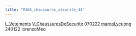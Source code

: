 ```yaml
---
title: "V366_chaussures_sécurité_43"
---
```


[L_Vetements](notes/equipements/L_Vetements.md) [V_ChaussuresDeSecurite](notes/equipements/vetements/V_ChaussuresDeSecurite.md) 070222 [marcoLycuong](notes/utilisateurs/beneficiaires/marcoLycuong.md)\
240122 lorenzoMeo
